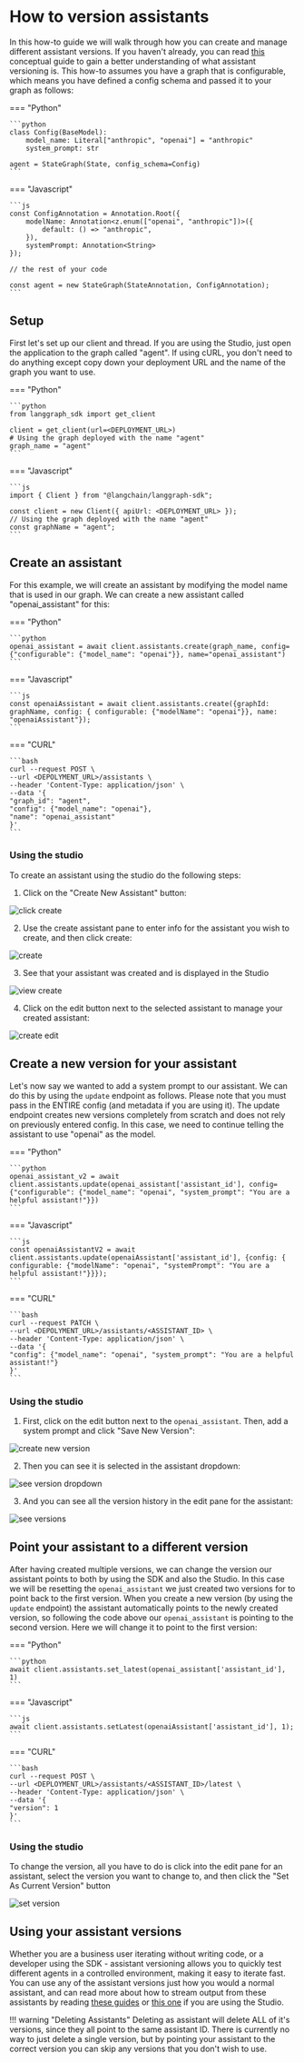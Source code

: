 # How to version assistants

In this how-to guide we will walk through how you can create and manage different assistant versions. If you haven't already, you can read [this](../concepts/api.md/#versioning-assistants) conceptual guide to gain a better understanding of what assistant versioning is. This how-to assumes you have a graph that is configurable, which means you have defined a config schema and passed it to your graph as follows:

=== "Python"

    ```python
    class Config(BaseModel):
        model_name: Literal["anthropic", "openai"] = "anthropic"
        system_prompt: str

    agent = StateGraph(State, config_schema=Config)
    ```

=== "Javascript"

    ```js
    const ConfigAnnotation = Annotation.Root({
        modelName: Annotation<z.enum(["openai", "anthropic"])>({
            default: () => "anthropic",
        }),
        systemPrompt: Annotation<String>
    });

    // the rest of your code

    const agent = new StateGraph(StateAnnotation, ConfigAnnotation);
    ```

## Setup

First let's set up our client and thread. If you are using the Studio, just open the application to the graph called "agent". If using cURL, you don't need to do anything except copy down your deployment URL and the name of the graph you want to use.

=== "Python"

    ```python
    from langgraph_sdk import get_client

    client = get_client(url=<DEPLOYMENT_URL>)
    # Using the graph deployed with the name "agent"
    graph_name = "agent"
    ```

=== "Javascript"

    ```js
    import { Client } from "@langchain/langgraph-sdk";

    const client = new Client({ apiUrl: <DEPLOYMENT_URL> });
    // Using the graph deployed with the name "agent"
    const graphName = "agent";
    ```

## Create an assistant

For this example, we will create an assistant by modifying the model name that is used in our graph. We can create a new assistant called "openai_assistant" for this:

=== "Python"

    ```python
    openai_assistant = await client.assistants.create(graph_name, config={"configurable": {"model_name": "openai"}}, name="openai_assistant")
    ```

=== "Javascript"

    ```js
    const openaiAssistant = await client.assistants.create({graphId: graphName, config: { configurable: {"modelName": "openai"}}, name: "openaiAssistant"});
    ```

=== "CURL"

    ```bash
    curl --request POST \
    --url <DEPOLYMENT_URL>/assistants \
    --header 'Content-Type: application/json' \
    --data '{
    "graph_id": "agent",
    "config": {"model_name": "openai"},
    "name": "openai_assistant"
    }'
    ```

### Using the studio

To create an assistant using the studio do the following steps:

1. Click on the "Create New Assistant" button:

![click create](./img/click_create_assistant.png)

2. Use the create assistant pane to enter info for the assistant you wish to create, and then click create:

![create](./img/create_assistant.png)

3. See that your assistant was created and is displayed in the Studio

![view create](./img/create_assistant_view.png)

4. Click on the edit button next to the selected assistant to manage your created assistant:

![create edit](./img/edit_created_assistant.png)

## Create a new version for your assistant

Let's now say we wanted to add a system prompt to our assistant. We can do this by using the `update` endpoint as follows. Please note that you must pass in the ENTIRE config (and metadata if you are using it). The update endpoint creates new versions completely from scratch and does not rely on previously entered config. In this case, we need to continue telling the assistant to use "openai" as the model.

=== "Python"

    ```python
    openai_assistant_v2 = await client.assistants.update(openai_assistant['assistant_id'], config={"configurable": {"model_name": "openai", "system_prompt": "You are a helpful assistant!"}})
    ```

=== "Javascript"

    ```js
    const openaiAssistantV2 = await client.assistants.update(openaiAssistant['assistant_id'], {config: { configurable: {"modelName": "openai", "systemPrompt": "You are a helpful assistant!"}}});
    ```

=== "CURL"

    ```bash
    curl --request PATCH \
    --url <DEPOLYMENT_URL>/assistants/<ASSISTANT_ID> \
    --header 'Content-Type: application/json' \
    --data '{
    "config": {"model_name": "openai", "system_prompt": "You are a helpful assistant!"}
    }'
    ```

### Using the studio

1. First, click on the edit button next to the `openai_assistant`. Then, add a system prompt and click "Save New Version":

![create new version](./img/create_new_version.png)

2. Then you can see it is selected in the assistant dropdown:

![see version dropdown](./img/see_new_version.png)

3. And you can see all the version history in the edit pane for the assistant:

![see versions](./img/see_version_history.png)

## Point your assistant to a different version

After having created multiple versions, we can change the version our assistant points to both by using the SDK and also the Studio. In this case we will be resetting the `openai_assistant` we just created two versions for to point back to the first version. When you create a new version (by using the `update` endpoint) the assistant automatically points to the newly created version, so following the code above our `openai_assistant` is pointing to the second version. Here we will change it to point to the first version:

=== "Python"

    ```python
    await client.assistants.set_latest(openai_assistant['assistant_id'], 1)
    ```

=== "Javascript"

    ```js
    await client.assistants.setLatest(openaiAssistant['assistant_id'], 1);
    ```

=== "CURL"

    ```bash
    curl --request POST \
    --url <DEPLOYMENT_URL>/assistants/<ASSISTANT_ID>/latest \
    --header 'Content-Type: application/json' \
    --data '{
    "version": 1
    }'
    ```


### Using the studio

To change the version, all you have to do is click into the edit pane for an assistant, select the version you want to change to, and then click the "Set As Current Version" button

![set version](./img/select_different_version.png)

## Using your assistant versions

Whether you are a business user iterating without writing code, or a developer using the SDK - assistant versioning allows you to quickly test different agents in a controlled environment, making it easy to iterate fast. You can use any of the assistant versions just how you would a normal assistant, and can read more about how to stream output from these assistants by reading [these guides](https://langchain-ai.github.io/langgraph/cloud/how-tos/#streaming) or [this one](https://langchain-ai.github.io/langgraph/cloud/how-tos/invoke_studio/) if you are using the Studio.

!!! warning "Deleting Assistants"
    Deleting as assistant will delete ALL of it's versions, since they all point to the same assistant ID. There is currently no way to just delete a single version, but by pointing your assistant to the correct version you can skip any versions that you don't wish to use.